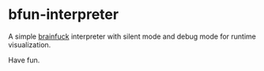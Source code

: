 # bfun-interpreter
A simple [brainfuck](https://esolangs.org/wiki/Brainfuck) interpreter with silent mode and debug mode for runtime visualization.

Have fun.

